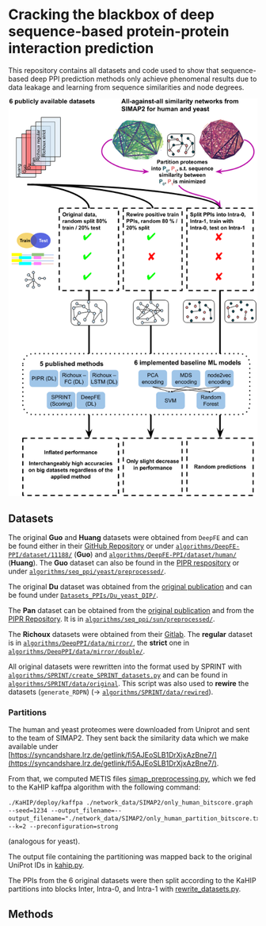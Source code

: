 # Cracking the blackbox of deep sequence-based protein-protein interaction prediction

This repository contains all datasets and code used to show that 
sequence-based deep PPI prediction methods only achieve phenomenal 
results due to data leakage and learning from sequence similarities
and node degrees. 

![alt text](Overview%20Figure%20Results.png)

## Datasets
The original **Guo** and **Huang** datasets were obtained from `DeepFE` 
and can be found either in their [GitHub Repository](https://github.com/xal2019/DeepFE-PPI/tree/master/dataset) 
or under [`algorithms/DeepFE-PPI/dataset/11188/`](algorithms/DeepFE-PPI/dataset/11188/) (**Guo**) and [`algorithms/DeepFE-PPI/dataset/human/`](algorithms/DeepFE-PPI/dataset/human/) (**Huang**). 
The **Guo** dataset can also be found in the [PIPR respository](https://github.com/muhaochen/seq_ppi/tree/master/yeast/preprocessed) 
or under [`algorithms/seq_ppi/yeast/preprocessed/`](algorithms/seq_ppi/yeast/preprocessed/). 

The original **Du** dataset was obtained from the [original publication](https://pubs.acs.org/doi/full/10.1021/acs.jcim.7b00028) 
and can be found under [`Datasets_PPIs/Du_yeast_DIP/`](Datasets_PPIs/Du_yeast_DIP/).

The **Pan** dataset can be obtained from the [original publication](http://www.csbio.sjtu.edu.cn/bioinf/LR_PPI/Data.htm) 
and from the [PIPR Repository](https://github.com/muhaochen/seq_ppi/tree/master/sun/preprocessed). 
It is in [`algorithms/seq_ppi/sun/preprocessed/`](algorithms/seq_ppi/sun/preprocessed/). 

The **Richoux** datasets were obtained from their [Gitlab](https://gitlab.univ-nantes.fr/richoux-f/DeepPPI/-/tree/master/data).
The **regular** dataset is in [`algorithms/DeepPPI/data/mirror/`](algorithms/DeepPPI/data/mirror/), the **strict** one in
[`algorithms/DeepPPI/data/mirror/double/`](algorithms/DeepPPI/data/mirror/double/). 

All original datasets were rewritten into the format used by SPRINT with
[`algorithms/SPRINT/create_SPRINT_datasets.py`](algorithms/SPRINT/create_SPRINT_datasets.py)
and can be found in [`algorithms/SPRINT/data/original`](algorithms/SPRINT/data/original).
This script was also used to **rewire** the datasets (`generate_RDPN`) (-> [`algorithms/SPRINT/data/rewired`](algorithms/SPRINT/data/rewired)).

### Partitions

The human and yeast proteomes were downloaded from Uniprot and sent to the 
team of SIMAP2. They sent back the similarity data which we make available under
[https://syncandshare.lrz.de/getlink/fi5AJEoSLB1DrXjxAzBne7/](https://syncandshare.lrz.de/getlink/fi5AJEoSLB1DrXjxAzBne7/). 

From that, we computed METIS files [simap_preprocessing.py](simap_preprocessing.py), 
which we fed to the KaHIP kaffpa algorithm with the following command: 
```
./KaHIP/deploy/kaffpa ./network_data/SIMAP2/only_human_bitscore.graph --seed=1234 --output_filename=--output_filename="./network_data/SIMAP2/only_human_partition_bitscore.txt" --k=2 --preconfiguration=strong
```
(analogous for yeast). 

The output file containing the partitioning was mapped back to the original UniProt IDs in [kahip.py](kahip.py).

The PPIs from the 6 original datasets were then split according to the KaHIP partitions into blocks
Inter, Intra-0, and Intra-1 with [rewrite_datasets.py](rewrite_datasets.py).

## Methods





